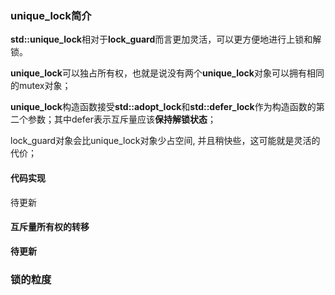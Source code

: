 ### unique_lock简介
**std::unique_lock**相对于**lock_guard**而言更加灵活，可以更方便地进行上锁和解锁。

**unique_lock**可以独占所有权，也就是说没有两个**unique_lock**对象可以拥有相同的mutex对象；

**unique_lock**构造函数接受**std::adopt_lock**和**std::defer_lock**作为构造函数的第二个参数；其中defer表示互斥量应该**保持解锁状态**；

lock_guard对象会比unique_lock对象少占空间, 并且稍快些，这可能就是灵活的代价；

#### 代码实现
待更新

#### 互斥量所有权的转移
**待更新**

### 锁的粒度